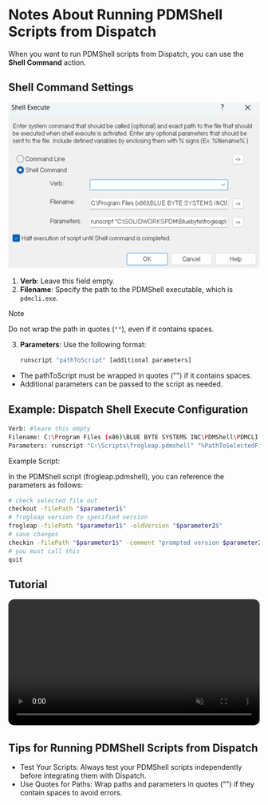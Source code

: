 # Notes About Running PDMShell Scripts from Dispatch

When you want to run PDMShell scripts from Dispatch, you can use the **Shell Command** action.



## Shell Command Settings

![dispatchwindow](../images/dispatchwindow.png)

1. **Verb**: Leave this field empty.
2. **Filename**: Specify the path to the PDMShell executable, which is `pdmcli.exe`.  
 > [!NOTE]
 > Do not wrap the path in quotes (`""`), even if it contains spaces.

3. **Parameters**: Use the following format:  
   ```bash
   runscript "pathToScript" [additional parameters]
   ```

- The pathToScript must be wrapped in quotes ("") if it contains spaces.
- Additional parameters can be passed to the script as needed.

## Example: Dispatch Shell Execute Configuration

```bash
Verb: #leave this empty
Filename: C:\Program Files (x86)\BLUE BYTE SYSTEMS INC\PDMShell\PDMCLI.exe
Parameters: runscript "C:\Scripts\frogleap.pdmshell" "%PathToSelectedFile%" "%OldVersion%"
```

Example Script:

In the PDMShell script (frogleap.pdmshell), you can reference the parameters as follows:

``` bash
# check selected file out
checkout -filePath "$parameter1$"
# frogleap version to specified version 
frogleap -filePath "$parameter1$" -oldVersion "$parameter2$"
# save changes
checkin -filePath "$parameter1$" -comment "prompted version $parameter2$"
# you must call this
quit
```
## Tutorial
 <video src="https://bluebyte.biz/wp-content/pdmshellvideos/dispatch.mp4" autoplay muted controls style="width: 100%; border-radius: 12px;"></video>

## Tips for Running PDMShell Scripts from Dispatch
- Test Your Scripts: Always test your PDMShell scripts independently before integrating them with Dispatch.
- Use Quotes for Paths: Wrap paths and parameters in quotes ("") if they contain spaces to avoid errors.
